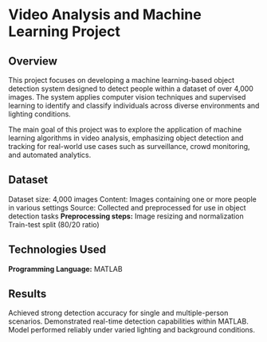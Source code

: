 # Video Analysis and Machine Learning Project

## Overview

This project focuses on developing a machine learning-based object detection system designed to detect people within a dataset of over 4,000 images. The system applies computer vision techniques and supervised learning to identify and classify individuals across diverse environments and lighting conditions.

The main goal of this project was to explore the application of machine learning algorithms in video analysis, emphasizing object detection and tracking for real-world use cases such as surveillance, crowd monitoring, and automated analytics.

## Dataset

Dataset size: 4,000 images
Content: Images containing one or more people in various settings
Source: Collected and preprocessed for use in object detection tasks
**Preprocessing steps:**
Image resizing and normalization
Train-test split (80/20 ratio)

## Technologies Used

**Programming Language:** MATLAB

## Results
Achieved strong detection accuracy for single and multiple-person scenarios.
Demonstrated real-time detection capabilities within MATLAB.
Model performed reliably under varied lighting and background conditions.

